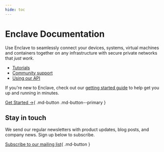 ```yaml
---
hide: toc
---
```


# Enclave Documentation

Use Enclave to seamlessly connect your devices, systems, virtual machines and containers together on any infrastructure with secure private networks that *just work*.

- [Tutorials](/tutorials/)
- [Community support](/community-support/)
- [Using our API](/api/)

If you're new to Enclave, check out our [getting started guide](getting-started/installation.md) to help get you up and running in minutes.

[Get Started →](/getting-started/installation){ .md-button .md-button--primary }

## Stay in touch

We send our regular newsletters with product updates, blog posts, and company news. Sign up below to subscribe.

[Subscribe to our mailing list](https://enclave.io/newsletter){ .md-button }
